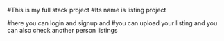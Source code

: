 #This is my full stack project 
#Its name is listing project


#here you can login and signup and 
#you can upload your listing and you can also check another person listings

